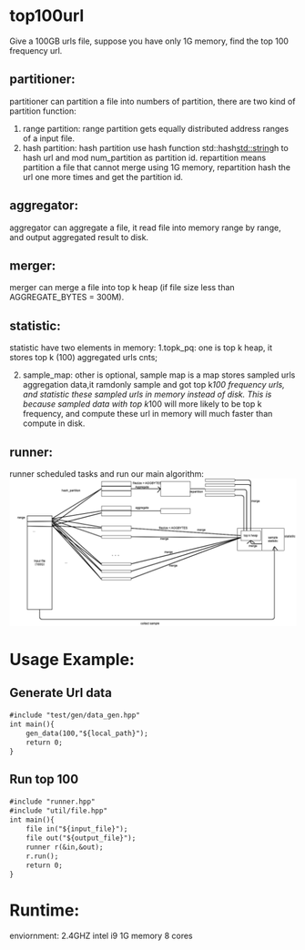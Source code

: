 # top100url
Give a 100GB urls file, suppose you have only 1G memory, find the top 100 frequency url.


## partitioner:
  partitioner can partition a file into numbers of partition, there are two kind of partition function:
  1. range partition:
     range partition gets equally distributed address ranges of a input file.
  2. hash partition:
     hash partition use hash function std::hash<std::string>h to hash url and mod num_partition as partition id. repartition means partition a file that cannot merge using 1G memory, repartition hash the url one more times and get the partition id.
## aggregator:
  aggregator can aggregate a file, it read file into memory range by range, and output aggregated result to disk.
## merger:
  merger can merge a file into top k heap (if file size less than AGGREGATE_BYTES = 300M).
## statistic:
  statistic have two elements in memory: 
  1.topk_pq: one is top k heap, it stores top k (100) aggregated urls cnts; 
  
  2. sample_map: other is optional, sample map is a map stores sampled urls aggregation data,it ramdonly sample and got top k*100 frequency urls, and statistic these sampled urls in memory instead of disk. This is because sampled data with top k*100 will more likely to be top k frequency, and compute these url in memory will much faster than compute in disk.
## runner:
  runner scheduled tasks and run our main algorithm:
  ![image](https://github.com/nobody0702/top100url/blob/master/pic/Screen%20Shot%202020-04-11%20at%208.43.59%20PM.png)

# Usage Example:
## Generate Url data
   ```
   #include "test/gen/data_gen.hpp"
   int main(){
       gen_data(100,"${local_path}");
       return 0;
   }
   ```
## Run top 100
   ```
   #include "runner.hpp"
   #include "util/file.hpp"
   int main(){
       file in("${input_file}");
       file out("${output_file}");
       runner r(&in,&out);
       r.run();
       return 0;
   }
   ```
# Runtime:
  enviornment: 2.4GHZ intel i9
  1G memory 8 cores
  

